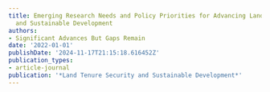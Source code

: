 ```yaml
---
title: Emerging Research Needs and Policy Priorities for Advancing Land Tenure Security
  and Sustainable Development
authors:
- Significant Advances But Gaps Remain
date: '2022-01-01'
publishDate: '2024-11-17T21:15:18.616452Z'
publication_types:
- article-journal
publication: '*Land Tenure Security and Sustainable Development*'
---
```

